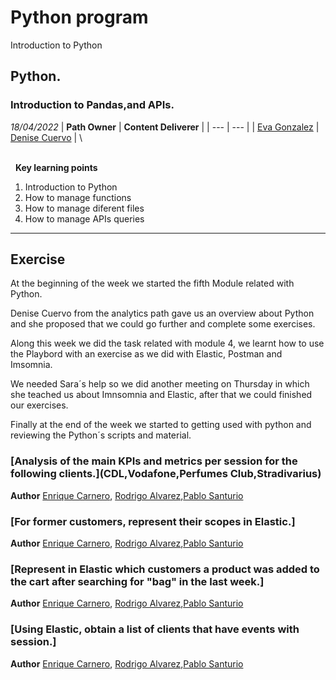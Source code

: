 # Python program
Introduction to Python 
## Python.
### Introduction to Pandas,and APIs.
*18/04/2022*
| **Path Owner** | **Content Deliverer** |
| --- | --- | 
| [Eva Gonzalez](https://github.com/evag-empathy) | [Denise Cuervo](https://github.com/DeniseCuervo) | \

\
&nbsp;
**Key learning points**
1. Introduction to Python
2. How to manage functions
3. How to manage diferent files
4. How to manage APIs queries
****
## Exercise
At the beginning of the week we started the fifth Module related with Python.

Denise Cuervo from the analytics path gave us an overview about Python and she proposed that we could go further and complete some exercises.

Along this week we did the task related with module 4, we learnt how to use the Playbord with an exercise as we did with Elastic, Postman and Imsomnia.

We needed Sara´s help so we did another meeting on Thursday in which she teached us about Imnsomnia and Elastic, after that we could finished our exercises.

Finally at the end of the week we started to getting used with python and reviewing the Python´s scripts and material.

### [Analysis of the main KPIs and metrics per session for the following clients.](CDL,Vodafone,Perfumes Club,Stradivarius)
**Author** [Enrique Carnero](https://github.com/enriquerodez), [Rodrigo Alvarez](https://github.com/RodriAF),[Pablo Santurio](https://github.com/santurio928)
### [For former customers, represent their scopes in Elastic.]
**Author** [Enrique Carnero](https://github.com/enriquerodez), [Rodrigo Alvarez](https://github.com/RodriAF),[Pablo Santurio](https://github.com/santurio928)
 ### [Represent in Elastic which customers a product was added to the cart after searching for "bag" in the last week.]
**Author** [Enrique Carnero](https://github.com/enriquerodez), [Rodrigo Alvarez](https://github.com/RodriAF),[Pablo Santurio](https://github.com/santurio928)
### [Using Elastic, obtain a list of clients that have events with session.]
**Author** [Enrique Carnero](https://github.com/enriquerodez), [Rodrigo Alvarez](https://github.com/RodriAF),[Pablo Santurio](https://github.com/santurio928)

